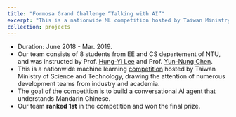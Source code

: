 ```yaml
---
title: "Formosa Grand Challenge “Talking with AI”"
excerpt: "This is a nationwide ML competition hosted by Taiwan Ministry of Science and Technology."
collection: projects
---
```


* Duration: June 2018 - Mar. 2019.
* Our team consists of 8 students from EE and CS departement of NTU, and was instructed by Prof. [Hung-Yi Lee](https://speech.ee.ntu.edu.tw/~tlkagk/) and Prof. [Yun-Nung Chen](https://www.csie.ntu.edu.tw/~yvchen/).
* This is a nationwide machine learning [competition](https://fgc.stpi.narl.org.tw/) hosted by Taiwan Ministry of Science and Technology, drawing the attention of numerous development teams from industry and academia.
* The goal of the competition is to build a conversational AI agent that understands Mandarin Chinese.
* Our team **ranked 1st** in the competition and won the final prize.